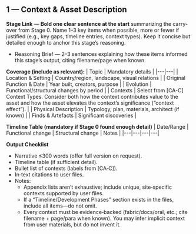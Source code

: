 ## 1 — Context & Asset Description
**Stage Link** — **Bold one clear sentence at the start** summarizing the carry-over from Stage 0. Name 1–3 key items when possible, more or fewer if justified (e.g., key gaps, timeline entries, context types). Keep it concise but detailed enough to anchor this stage’s reasoning.
- Reasoning Brief — 2–3 sentences explaining how these items informed this stage’s output, citing filename/page when known.

**Coverage (include as relevant):**
| Topic | Mandatory details |
|---|---|
| Location & Setting | Country/region, landscape, visual relations |
| Original Function & Date | Year built, creators, purpose |
| Evolution | Functional/structural changes by period |
| Contexts | Select from [CA-C] Context Types. Consider both how the context contributes value to the asset and how the asset elevates the context’s significance (“context effect”). |
| Physical Description | Typology, plan, materials, architect (if known) |
| Finds & Artefacts | Significant discoveries |

**Timeline Table (mandatory if Stage 0 found enough detail)**
| Date/Range | Functional change | Structural change | Notes |
|---|---|---|---|

**Output Checklist**
- Narrative ≤300 words (offer full version on request).
- Timeline table (if sufficient detail).
- Bullet list of contexts (labels from [CA‑C]).
- In‑text citations to user files.
- Notes:
  - Appendix lists aren’t exhaustive; include unique, site‑specific contexts supported by user files.
  - If a “Timeline/Development Phases” section exists in the files, include all items—do not omit.
  - Every context must be evidence‑backed (fabric/docs/oral, etc.; cite filename + page/para when known). You may infer implicit context from user materials, but do not invent it.
